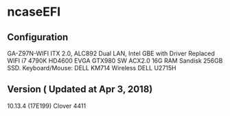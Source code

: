 # ncaseEFI

## Configuration

GA-Z97N-WIFI ITX 2.0, 
ALC892 
Dual LAN, Intel GBE with Driver
Replaced WIFI
i7 4790K HD4600
EVGA GTX980 SW ACX2.0
16G RAM
Sandisk 256GB SSD.
Keyboard/Mouse: DELL KM714 Wireless
DELL U2715H

## Version ( Updated at Apr 3, 2018)
10.13.4 (17E199)
Clover 4411
